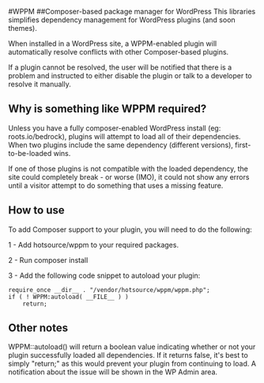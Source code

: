 #WPPM
##Composer-based package manager for WordPress
This libraries simplifies dependency management for WordPress plugins (and soon themes). 

When installed in a WordPress site, a WPPM-enabled plugin will automatically resolve conflicts with other Composer-based plugins.

If a plugin cannot be resolved, the user will be notified that there is a problem and instructed to either disable the plugin or 
talk to a developer to resolve it manually.

## Why is something like WPPM required?
Unless you have a fully composer-enabled WordPress install (eg: roots.io/bedrock), plugins will attempt to load
all of their dependencies. When two plugins include the same dependency (different versions), first-to-be-loaded wins.

If one of those plugins is not compatible with the loaded dependency, the site could completely break - or worse (IMO), 
 it could not show any errors until a visitor attempt to do something that uses a missing feature.

## How to use
To add Composer support to your plugin, you will need to do the following:
 
 1 - Add hotsource/wppm to your required packages.
 
 2 - Run composer install
 
 3 - Add the following code snippet to autoload your plugin:
  
  ```
  require_once __dir__ . "/vendor/hotsource/wppm/wppm.php";
  if ( ! WPPM:autoload( __FILE__ ) )
      return;
  ```

## Other notes

WPPM::autoload() will return a boolean value indicating whether or not your plugin successfully loaded all dependencies.
If it returns false, it's best to simply "return;" as this would prevent your plugin from continuing to load.
A notification about the issue will be shown in the WP Admin area.